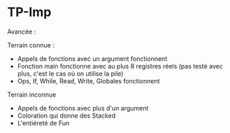 # TP-Imp

Avancée :

Terrain connue :
- Appels de fonctions avec un argument fonctionnent
- Fonction main fonctionne avec au plus 8 registres réels (pas testé avec plus, c'est le cas où on utilise la pile)
- Ops, If, While, Read, Write, Globales fonctionnent

Terrain inconnue
- Appels de fonctions avec plus d'un argument
- Coloration qui donne des Stacked
- L'entiéreté de Fun
